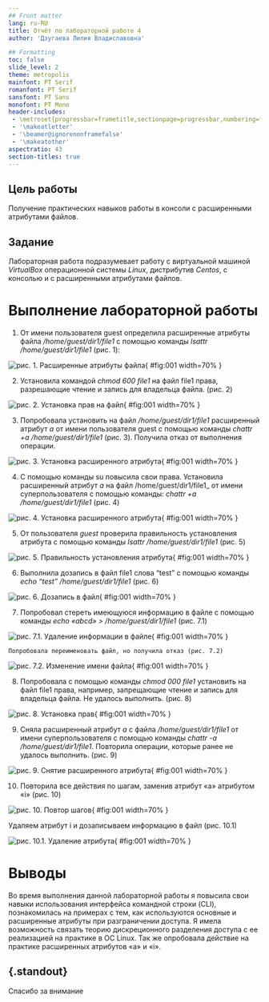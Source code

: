 ```yaml
---
## Front matter
lang: ru-RU
title: Отчёт по лабораторной работе 4
author: 'Дзугаева Лилия Владиславовна'

## Formatting
toc: false
slide_level: 2
theme: metropolis
mainfont: PT Serif 
romanfont: PT Serif
sansfont: PT Sans
monofont: PT Mono
header-includes: 
 - \metroset{progressbar=frametitle,sectionpage=progressbar,numbering=fraction}
 - '\makeatletter'
 - '\beamer@ignorenonframefalse'
 - '\makeatother'
aspectratio: 43
section-titles: true
---
```


## Цель работы

Получение практических навыков работы в консоли с расширенными атрибутами файлов.

## Задание

Лабораторная работа подразумевает работу с виртуальной машиной _VirtualBox_ операционной системы _Linux_, дистрибутив _Centos_, с консолью и с расширенными атрибутами файлов.

# Выполнение лабораторной работы

1. От имени пользователя guest определила расширенные атрибуты файла _/home/guest/dir1/file1_ с помощью команды _lsattr /home/guest/dir1/file1_ (рис. 1):

![рис. 1. Расширенные атрибуты файла](image/1.jpg){ #fig:001 width=70% }

2. Установила командой _chmod 600 file1_ на файл file1 права, разрешающие чтение и запись для владельца файла. (рис. 2)

![рис. 2. Установка прав на файл](image/2.jpg){ #fig:001 width=70% }

3. Попробовала установить на файл _/home/guest/dir1/file1_ расширенный атрибут _a_ от имени пользователя guest с помощью команды _chattr +a /home/guest/dir1/file1_ (рис. 3). Получила отказ от выполнения операции.

![рис. 3. Установка расширенного атрибута](image/3.jpg){ #fig:001 width=70% }

4. С помощью команды su повысила свои права. Установила расширенный атрибут _а_ на файл /home/guest/dir1/file1_ от имени суперпользователя с помощью команды: _chattr +a /home/guest/dir1/file1_ (рис. 4)

![рис. 4. Установка расширенного атрибута](image/4.jpg){ #fig:001 width=70% }

5. От пользователя _guest_ проверила правильность установления атрибута с помощью команды _lsattr /home/guest/dir1/file1_ (рис. 5)

![рис. 5. Правильность установления атрибута](image/5.jpg){ #fig:001 width=70% }

6. Выполнила дозапись в файл file1 слова “test” с помощью команды _echo “test” /home/guest/dir1/file1_ (рис. 6)

![рис. 6. Дозапись в файл](image/6.1.jpg){ #fig:001 width=70% }

7. Попробовал стереть имеющуюся информацию в файле с помощью команды _echo «abcd» > /home/guest/dir1/file1_ (рис. 7.1)

![рис. 7.1. Удаление информации в файле](image/7.1.jpg){ #fig:001 width=70% }

    Попробовала переименовать файл, но получила отказ (рис. 7.2)

![рис. 7.2. Изменение имени файла](image/7.2.jpg){ #fig:001 width=70% }

8. Попробовала с помощью команды _chmod 000 file1_ установить на файл file1 права, например, запрещающие чтение и запись для владельца файла. Не удалось выполнить. (рис. 8)

![рис. 8. Установка прав](image/8.jpg){ #fig:001 width=70% }

9. Сняла расширенный атрибут _а_ с файла _/home/guest/dir1/file1_ от имени суперпользователя с помощью команды _chattr -a /home/guest/dir1/file1_. Повторила операции, которые ранее не удалось выполнить. (рис. 9)

![рис. 9. Снятие расширенного атрибута](image/9.jpg){ #fig:001 width=70% }

10. Повторила все действия по шагам, заменив атрибут «а» атрибутом «i» (рис. 10)

![рис. 10. Повтор шагов](image/10.jpg){ #fig:001 width=70% }

  Удаляем атрибут i и дозаписываем информацию в файл (рис. 10.1)

![рис. 10.1. Удаление атрибута](image/10.1.jpg){ #fig:001 width=70% }

# Выводы

Во время выполнения данной лабораторной работы я повысила свои навыки использования интерфейса командной строки (CLI), познакомилась на примерах с тем, как используются основные и расширенные атрибуты при разграничении доступа. Я имела возможность связать теорию дискреционного разделения доступа с ее реализацией на практике в OC Linux. Так же опробовала действие на практике расширенных атрибутов «а» и «i».

## {.standout}

Спасибо за внимание
